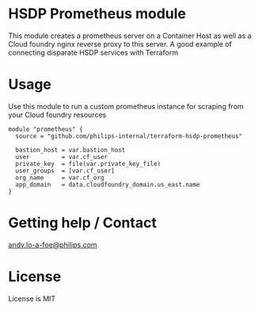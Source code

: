 # HSDP Prometheus module
This module creates a prometheus server on a Container Host
as well as a Cloud foundry nginx reverse proxy to this server. 
A good example of connecting disparate HSDP services with Terraform

# Usage
Use this module to run a custom prometheus instance for scraping
from your Cloud foundry resources

```hcl
module "prometheus" {
  source = "github.com/philips-internal/terraform-hsdp-prometheus"

  bastion_host = var.bastion_host
  user         = var.cf_user
  private_key  = file(var.private_key_file)
  user_groups  = [var.cf_user]
  org_name     = var.cf_org
  app_domain   = data.cloudfoundry_domain.us_east.name
}
```

# Getting help / Contact
andy.lo-a-foe@philips.com

# License
License is MIT
